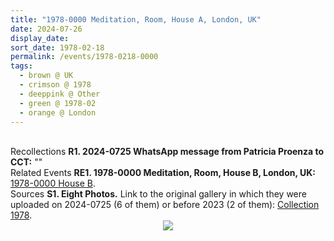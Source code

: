 ```yaml
---
title: "1978-0000 Meditation, Room, House A, London, UK"
date: 2024-07-26
display_date: 
sort_date: 1978-02-18
permalink: /events/1978-0218-0000
tags:
  - brown @ UK
  - crimson @ 1978
  - deeppink @ Other
  - green @ 1978-02
  - orange @ London
---
```


<br>

<wave-list>
  <list-title color="DarkSeaGreen" width="65"> Recollections</list-title>
  <list-item color="BlanchedAlmond" width="280"><b>R1. 2024-0725 WhatsApp message from Patricia Proenza to CCT:</b> ""</list-item>
</wave-list>

<br>

<wave-list>
  <list-title color="DarkSeaGreen" width="75"> Related Events</list-title>
  <list-item color="BlanchedAlmond"  width="280"><b>RE1. 1978-0000 Meditation, Room, House B, London, UK:</b> <a href="https://seven-teams.github.io/events/1978-0219-0000">1978-0000 House B</a>.</list-item>  
</wave-list>

<br>

<wave-list>
  <list-title color="DarkSeaGreen" width="40">Sources</list-title>
  <list-item color="BlanchedAlmond"  width="280"><b>S1. Eight Photos.</b> Link to the original gallery in which they were uploaded on 2024-0725 (6 of them) or before 2023 (2 of them): <a href="https://eternalmoments.smugmug.com/Collections/Patricia-Proenza-Collection/1978/">Collection 1978</a>.</list-item>
</wave-list>

<div style="text-align: center"><img src="https://pub-bcc3cbe9b1e94ba1ac28915f7a3900fa.r2.dev/1978-0000_Meditation_Room_House_A_London_UK_(other_year_79)_01_(Photo_credit_Dr._Rustom_Burjorjee_Patricia_Proenza_Collection).jpg" /></div>